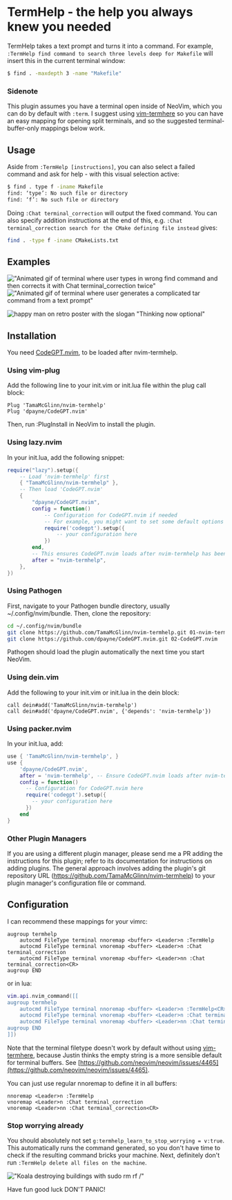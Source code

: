 # TermHelp - the help you always knew you needed

TermHelp takes a text prompt and turns it into a command. For example, `:TermHelp find command to search three levels deep for Makefile`
will insert this in the current terminal window:

```bash
$ find . -maxdepth 3 -name "Makefile"
```

### Sidenote

This plugin assumes you have a terminal open inside of NeoVim, which you can do by default with `:term`.
I suggest using [vim-termhere](https://github.com/TamaMcGlinn/vim-termhere) so you can have an easy mapping for opening split terminals,
and so the suggested terminal-buffer-only mappings below work.

## Usage

Aside from `:TermHelp [instructions]`, you can also select a failed command and ask for help - with this visual selection active:

```bash
$ find . type f -iname Makefile
find: ‘type’: No such file or directory
find: ‘f’: No such file or directory
```

Doing `:Chat terminal_correction` will output the fixed command. You can also specify addition instructions at the end of this,
e.g. `:Chat terminal_correction search for the CMake defining file instead` gives:

```bash
find . -type f -iname CMakeLists.txt
```

## Examples

!["Animated gif of terminal where user types in wrong find command and then corrects it with Chat terminal_correction twice"](https://i.imgur.com/zkuC0o3.gif)
!["Animated gif of terminal where user generates a complicated tar command from a text prompt"](https://i.imgur.com/eWvawLx.gif)

![happy man on retro poster with the slogan "Thinking now optional"](https://i.imgur.com/JgAdujk.png)

## Installation

You need [CodeGPT.nvim](https://github.com/dpayne/CodeGPT.nvim), to be loaded after nvim-termhelp.

### Using vim-plug

Add the following line to your init.vim or init.lua file within the plug call block:

```vim
Plug 'TamaMcGlinn/nvim-termhelp'
Plug 'dpayne/CodeGPT.nvim'
```

Then, run :PlugInstall in NeoVim to install the plugin.

### Using lazy.nvim

In your init.lua, add the following snippet:

```lua
require("lazy").setup({
    -- Load 'nvim-termhelp' first
    { "TamaMcGlinn/nvim-termhelp" },
    -- Then load 'CodeGPT.nvim'
    {
        "dpayne/CodeGPT.nvim",
        config = function()
            -- Configuration for CodeGPT.nvim if needed
            -- For example, you might want to set some default options or key mappings for CodeGPT
            require('codegpt').setup({
                -- your configuration here
            })
        end,
        -- This ensures CodeGPT.nvim loads after nvim-termhelp has been loaded
        after = "nvim-termhelp",
    },
})
```

### Using Pathogen

First, navigate to your Pathogen bundle directory, usually ~/.config/nvim/bundle. Then, clone the repository:

```bash
cd ~/.config/nvim/bundle
git clone https://github.com/TamaMcGlinn/nvim-termhelp.git 01-nvim-termhelp
git clone https://github.com/dpayne/CodeGPT.nvim.git 02-CodeGPT.nvim
```

Pathogen should load the plugin automatically the next time you start NeoVim.

### Using dein.vim

Add the following to your init.vim or init.lua in the dein block:

```vim
call dein#add('TamaMcGlinn/nvim-termhelp')
call dein#add('dpayne/CodeGPT.nvim', {'depends': 'nvim-termhelp'})
```

### Using packer.nvim

In your init.lua, add:

```lua
use { 'TamaMcGlinn/nvim-termhelp', }
use {
    'dpayne/CodeGPT.nvim',
    after = 'nvim-termhelp', -- Ensure CodeGPT.nvim loads after nvim-termhelp
    config = function()
      -- Configuration for CodeGPT.nvim here
      require('codegpt').setup({
        -- your configuration here
      })
    end
}
```

### Other Plugin Managers

If you are using a different plugin manager, please send me a PR adding the instructions for this plugin; refer to its documentation for instructions on adding plugins. The general approach involves adding the plugin's git repository URL (https://github.com/TamaMcGlinn/nvim-termhelp) to your plugin manager's configuration file or command.

## Configuration

I can recommend these mappings for your vimrc:

```vim
augroup termhelp
    autocmd FileType terminal nnoremap <buffer> <Leader>n :TermHelp 
    autocmd FileType terminal vnoremap <buffer> <Leader>n :Chat terminal_correction
    autocmd FileType terminal vnoremap <buffer> <Leader>nn :Chat terminal_correction<CR>
augroup END
```

or in lua:

```lua
vim.api.nvim_command([[
augroup termhelp
    autocmd FileType terminal nnoremap <buffer> <Leader>n :TermHelp<CR>
    autocmd FileType terminal vnoremap <buffer> <Leader>n :Chat terminal_correction<CR>
    autocmd FileType terminal vnoremap <buffer> <Leader>nn :Chat terminal_correction<CR>
augroup END
]])
```

Note that the terminal filetype doesn't work by default without using
[vim-termhere](https://github.com/TamaMcGlinn/vim-termhere), because Justin thinks the empty string is a more sensible default
for terminal buffers. See [https://github.com/neovim/neovim/issues/4465](https://github.com/neovim/neovim/issues/4465).

You can just use regular nnoremap to define it in all buffers:

```vim
nnoremap <Leader>n :TermHelp 
vnoremap <Leader>n :Chat terminal_correction 
vnoremap <Leader>nn :Chat terminal_correction<CR>
```

### Stop worrying already

You should absolutely not set `g:termhelp_learn_to_stop_worrying = v:true`. This automatically runs the command generated,
so you don't have time to check if the resulting command bricks your machine.
Next, definitely don't run `:TermHelp delete all files on the machine`.

!["Koala destroying buildings with sudo rm rf /"](https://i.imgur.com/ncTWXEm.gif)

Have fun good luck DON'T PANIC!
